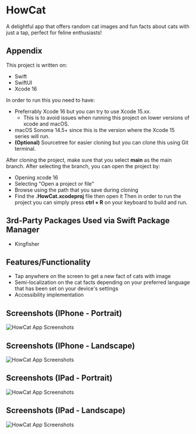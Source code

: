 # HowCat
A delightful app that offers random cat images and fun facts about cats with just a tap, perfect for feline enthusiasts!

## Appendix

This project is written on:
- Swift
- SwiftUI
- Xcode 16

In order to run this you need to have:
- Preferrably Xcode 16 but you can try to use Xcode 15.xx.
    - This is to avoid issues when running this project on lower versions of xcode and macOS.
- macOS Sonoma 14.5+ since this is the version where the Xcode 15 series will run.
- __(Optional)__ Sourcetree for easier cloning but you can clone this using Git terminal.

After cloning the project, make sure that you select __main__ as the main branch.
After selecting the branch, you can open the project by:
- Opening xcode 16
- Selecting "Open a project or file"
- Browse using the path that you save during cloning
- Find the __.HowCat.xcodeproj__ file then open it
Then in order to run the project you can simply press __ctrl + R__ on your keyboard to build and run.

## 3rd-Party Packages Used via Swift Package Manager
- Kingfisher

## Features/Functionality

- Tap anywhere on the screen to get a new fact of cats with image
- Semi-localization on the cat facts depending on your preferred language that has been set on your device's settings
- Accessibility implementation

## Screenshots (IPhone - Portrait)
![HowCat App Screenshots](https://i.ibb.co/sJkNPNH/Intro-Portrait.png)

## Screenshots (IPhone - Landscape)
![HowCat App Screenshots](https://i.ibb.co/ck79HT8/Intro-Landscape.png)

## Screenshots (IPad - Portrait)
![HowCat App Screenshots](https://i.ibb.co/CKKrPHK/Intro-Portrait.png)

## Screenshots (IPad - Landscape)
![HowCat App Screenshots](https://i.ibb.co/7zkp9Gp/Intro-Landscape.png)
